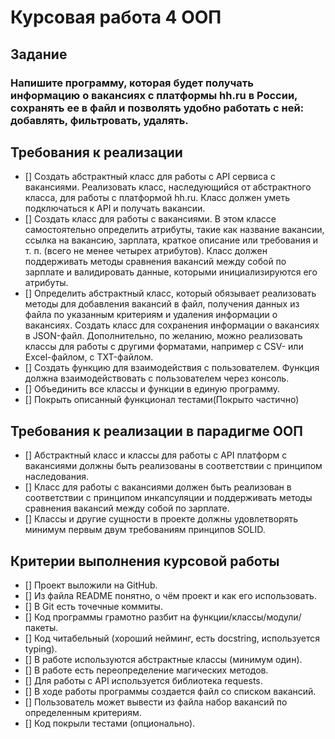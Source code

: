 ﻿# Курсовая работа 4 ООП

## Задание
### Напишите программу, которая будет получать информацию о вакансиях с платформы hh.ru в России, сохранять ее в файл и позволять удобно работать с ней: добавлять, фильтровать, удалять.

## Требования к реализации

- [] Создать абстрактный класс для работы с API сервиса с вакансиями. Реализовать класс, наследующийся от абстрактного класса, для работы с платформой hh.ru. Класс должен уметь подключаться к API и получать вакансии.
- [] Создать класс для работы с вакансиями. В этом классе самостоятельно определить атрибуты, такие как название вакансии, ссылка на вакансию, зарплата, краткое описание или требования и т. п. (всего не менее четырех атрибутов). Класс должен поддерживать методы сравнения вакансий между собой по зарплате и валидировать данные, которыми инициализируются его атрибуты.
- [] Определить абстрактный класс, который обязывает реализовать методы для добавления вакансий в файл, получения данных из файла по указанным критериям и удаления информации о вакансиях. Создать класс для сохранения информации о вакансиях в JSON-файл. Дополнительно, по желанию, можно реализовать классы для работы с другими форматами, например с CSV- или Excel-файлом, с TXT-файлом.
- [] Создать функцию для взаимодействия с пользователем. Функция должна взаимодействовать с пользователем через консоль.
- [] Объединить все классы и функции в единую программу.
- [] Покрыть описанный функционал тестами(Покрыто частично)

## Требования к реализации в парадигме ООП

- [] Абстрактный класс и классы для работы с API платформ с вакансиями должны быть реализованы в соответствии с принципом наследования.
- [] Класс для работы с вакансиями должен быть реализован в соответствии с принципом инкапсуляции и поддерживать методы сравнения вакансий между собой по зарплате.
- [] Классы и другие сущности в проекте должны удовлетворять минимум первым двум требованиям принципов SOLID.

## Критерии выполнения курсовой работы

- [] Проект выложили на GitHub.
- [] Из файла README понятно, о чём проект и как его использовать.
- [] В Git есть точечные коммиты.
- [] Код программы грамотно разбит на функции/классы/модули/пакеты.
- [] Код читабельный (хороший нейминг, есть docstring, используется typing).
- [] В работе используются абстрактные классы (минимум один).
- [] В работе есть переопределение магических методов.
- [] Для работы с API используется библиотека requests.
- [] В ходе работы программы создается файл со списком вакансий.
- [] Пользователь может вывести из файла набор вакансий по определенным критериям.
- [] Код покрыли тестами (опционально).

